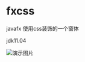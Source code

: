 # fxcss
javafx 使用css装饰的一个窗体

jdk11.04

![演示图片](https://mmyj4g.sn.files.1drv.com/y4pZ2SfEyDpjSNzyaKUXGjA5CIdb3mXBmPjhcEyxH1knHG9c-IkKp1_o3AFI6Y0mDcb1jMUZ3RwkUouAEoKCZWdORAJFdBN3bt6YtkS60JgtbTFwIfuZH_ILmqfAO_VttK9Xx1bz1azRVPHq4mlX5LvtjVVMWPP994X_4CCOYZrFQj7yO9hrvax_bJ8rCabLgJOxcSfGcYDKjLrdA9SNbezF3ucO0LTSYA3Fgl9CbPG3KE/demo.gif)
